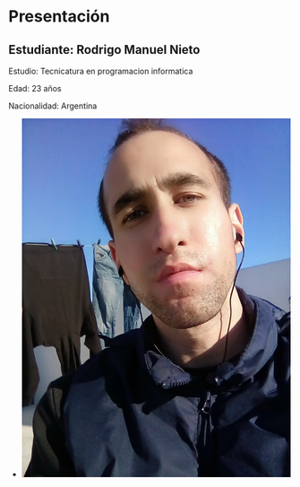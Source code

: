 # Presentación

## Estudiante: Rodrigo Manuel Nieto

Estudio: Tecnicatura en programacion informatica

Edad: 23 años

Nacionalidad: Argentina


- ![ ](https://github.com/algo1unsam/2020s2-tp0-presentacion-Rodri1996/blob/master/foto.jpg?raw=true)


